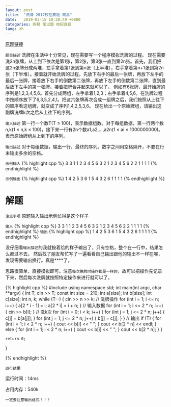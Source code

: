 ```yaml
---
layout: post
title:  "洗牌 2017校招真题 网易"
date:   2019-02-15 10:28:49 +0800
categories: 网易 笔试题 校招真题
lang: zh
---
```


[原题链接](https://www.nowcoder.com/practice/5a0a2c7e431e4fbbbb1ff32ac6e8dfa0)

`题目描述`
洗牌在生活中十分常见，现在需要写一个程序模拟洗牌的过程。 现在需要洗2n张牌，从上到下依次是第1张，第2张，第3张一直到第2n张。首先，我们把这2n张牌分成两堆，左手拿着第1张到第n张（上半堆），右手拿着第n+1张到第2n张（下半堆）。接着就开始洗牌的过程，先放下右手的最后一张牌，再放下左手的最后一张牌，接着放下右手的倒数第二张牌，再放下左手的倒数第二张牌，直到最后放下左手的第一张牌。接着把牌合并起来就可以了。 例如有6张牌，最开始牌的序列是1,2,3,4,5,6。首先分成两组，左手拿着1,2,3；右手拿着4,5,6。在洗牌过程中按顺序放下了6,3,5,2,4,1。把这六张牌再次合成一组牌之后，我们按照从上往下的顺序看这组牌，就变成了序列1,4,2,5,3,6。 现在给出一个原始牌组，请输出这副牌洗牌k次之后从上往下的序列。

`输入描述`
第一行一个数T(T ≤ 100)，表示数据组数。对于每组数据，第一行两个数n,k(1 ≤ n,k ≤ 100)，接下来一行有2n个数a1,a2,...,a2n(1 ≤ ai ≤ 1000000000)。表示原始牌组从上到下的序列。

`输出描述`
对于每组数据，输出一行，最终的序列。数字之间用空格隔开，不要在行末输出多余的空格。

`示例输入`
{% highlight cpp %}
3
3 1
1 2 3 4 5 6
3 2
1 2 3 4 5 6
2 2
1 1 1 1
{% endhighlight %}

`示例输出`
{% highlight cpp %}
1 4 2 5 3 6
1 5 4 3 2 6
1 1 1 1
{% endhighlight %}

解题
=

`注意事项`
原题输入输出示例长得是这个样子

`输入`
{% highlight cpp %}
3 3 1 1 2 3 4 5 6 3 2 1 2 3 4 5 6 2 2 1 1 1 1
{% endhighlight %}
`输出`
{% highlight cpp %}
1 4 2 5 3 6 1 5 4 3 2 6 1 1 1 1
{% endhighlight %}

没仔细看`输出描述`的我就按着给的样子输出了，只有空格，整个在一行中，结果怎么都过不去。
然后找了朋友帮忙写了一遍看看自己输出跟他的输出不一样在哪，发现需要输出换行。真是\*\*\*\*了。

思路很简单，直接模拟即可。注意`每次换牌时操作都是一样的`，故可以把操作先记录下来，然后每次洗牌就按照特定操作来进行就可以了。

{% highlight cpp %}
#include <iostream>
using namespace std;
int main(int argc, char **argv) {
    int T;
    cin >> T;
    const int size = 210;
    int a[size];
    int b[size];
    int c[size];
    int n, k;
    while (T--) {
        cin >> n >> k;
        // 洗牌操作
        for (int i = 1; i <= n; i++) {
            a[2 * i - 1] = i;
            a[2 * i] = i + n;
        }
        // 输入数据
        for (int i = 1; i <= 2 * n; i++) {
            cin >> b[i];
        }
        // 洗k次
        for (int i = 0; i < k; i++) {
            for (int j = 1; j <= 2 * n; j++) {
                c[j] = b[a[j]];
            }
            for (int j = 1; j <= 2 * n; j++) {
                b[j] = c[j];
            }
        }
        // 输出
        if (T) {
            for (int i = 1; i < 2 * n; i++) {
                cout << b[i] << " ";
            }
            cout << b[2 * n] << endl;
        } else {
            for (int i = 1; i < 2 * n; i++) {
                cout << b[i] << " ";
            }
            cout << b[2 * n];
        }
    }

    return 0;
}

{% endhighlight %}

`运行结果`

运行时间：14ms

占用内存：540k

`一定要注意输出格式！！！`

